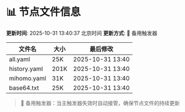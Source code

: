 # 📊 节点文件信息

**更新时间**: 2025-10-31 13:40:37 北京时间
**更新方式**: 🔄 备用触发器

| 文件名 | 大小 | 最后修改 |
|--------|------|----------|
| all.yaml | 25K | 2025-10-31 13:40 |
| history.yaml | 201K | 2025-10-31 13:40 |
| mihomo.yaml | 31K | 2025-10-31 13:40 |
| base64.txt | 25K | 2025-10-31 13:40 |

> 🔄 备用触发器：当主触发器失效时自动接管，确保节点文件的持续更新
